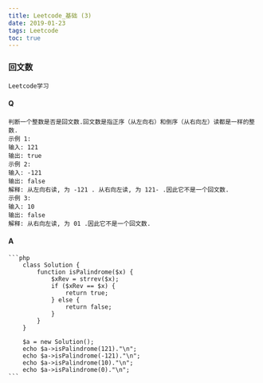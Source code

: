 ```yaml
---
title: Leetcode_基础 (3)
date: 2019-01-23
tags: Leetcode
toc: true
---
```


### 回文数
    Leetcode学习

<!-- more -->

#### Q
    判断一个整数是否是回文数.回文数是指正序（从左向右）和倒序（从右向左）读都是一样的整数.
    示例 1:
    输入: 121
    输出: true
    示例 2:
    输入: -121
    输出: false
    解释: 从左向右读, 为 -121 . 从右向左读, 为 121- .因此它不是一个回文数.
    示例 3:
    输入: 10
    输出: false
    解释: 从右向左读, 为 01 .因此它不是一个回文数.

#### A
    ```php
        class Solution {
            function isPalindrome($x) {
                $xRev = strrev($x);
                if ($xRev == $x) {
                    return true;
                } else {
                    return false;
                }
            }
        }

        $a = new Solution();
        echo $a->isPalindrome(121)."\n";
        echo $a->isPalindrome(-121)."\n";
        echo $a->isPalindrome(10)."\n";
        echo $a->isPalindrome(0)."\n";
    ```
